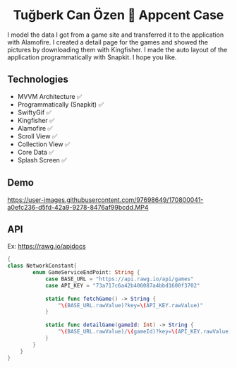 <h1 align=center>Tuğberk Can Özen  Appcent Case</h1> 

I model the data I got from a game site and transferred it to the application with Alamofire. I created a detail page for the games and showed the pictures by downloading them with Kingfisher. I made the auto layout of the application programmatically with Snapkit. I hope you like.

## Technologies
+ MVVM Architecture ✅ 
+ Programmatically (Snapkit) ✅
+ SwiftyGif ✅ 
+ Kingfisher ✅ 
+ Alamofire ✅
+ Scroll View ✅ 
+ Collection View ✅
+ Core Data ✅
+ Splash Screen ✅
## Demo

https://user-images.githubusercontent.com/97698649/170800041-a0efc236-d5fd-42a9-9278-8476af99bcdd.MP4

## API

Ex: https://rawg.io/apidocs 

```` swift
{
class NetworkConstant{
        enum GameServiceEndPoint: String {
            case BASE_URL = "https://api.rawg.io/api/games"
            case API_KEY = "73a717c6a42b406087a4bbd1600f3702"
            
            static func fetchGame() -> String {
                "\(BASE_URL.rawValue)?key=\(API_KEY.rawValue)"
            }
            
            static func detailGame(gameId: Int) -> String {
                "\(BASE_URL.rawValue)/\(gameId)?key=\(API_KEY.rawValue)"
            }
        }
    }   
}
````
